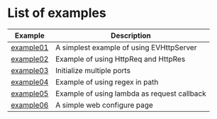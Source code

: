 # List of examples

| Example                    | Description                              |
| -------------------------- | ---------------------------------------- |
| [example01](./example01/example01.cpp) | A simplest example of using EVHttpServer |
| [example02](./example02/example02.cpp) | Example of using  HttpReq and HttpRes    |
| [example03](./example03/example03.cpp) | Initialize multiple ports                |
| [example04](./example04/example04.cpp) | Example of using regex in path           |
| [example05](./example05/example05.cpp) | Example of using lambda as request callback|
| [example06](./example06/example06.cpp) | A simple web configure page|

